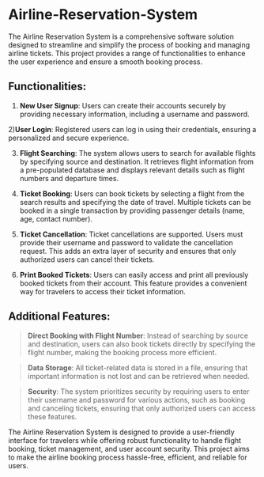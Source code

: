 # Airline-Reservation-System
The Airline Reservation System is a comprehensive software solution designed to streamline and simplify the process of booking and managing airline tickets. This project provides a range of functionalities to enhance the user experience and ensure a smooth booking process.

## Functionalities:

1) **New User Signup**: Users can create their accounts securely by providing necessary information, including a username and password.

2)**User Login**: Registered users can log in using their credentials, ensuring a personalized and secure experience.

3) **Flight Searching**: The system allows users to search for available flights by specifying source and destination. It retrieves flight information from a pre-populated database and displays relevant details such as flight numbers and departure times.

4) **Ticket Booking**: Users can book tickets by selecting a flight from the search results and specifying the date of travel. Multiple tickets can be booked in a single transaction by providing passenger details (name, age, contact number).

5) **Ticket Cancellation**: Ticket cancellations are supported. Users must provide their username and password to validate the cancellation request. This adds an extra layer of security and ensures that only authorized users can cancel their tickets.

6) **Print Booked Tickets**: Users can easily access and print all previously booked tickets from their account. This feature provides a convenient way for travelers to access their ticket information.

## Additional Features:

> **Direct Booking with Flight Number**: Instead of searching by source and destination, users can also book tickets directly by specifying the flight number, making the booking process more efficient.

> **Data Storage**: All ticket-related data is stored in a file, ensuring that important information is not lost and can be retrieved when needed.

> **Security**: The system prioritizes security by requiring users to enter their username and password for various actions, such as booking and canceling tickets, ensuring that only authorized users can access these features.

The Airline Reservation System is designed to provide a user-friendly interface for travelers while offering robust functionality to handle flight booking, ticket management, and user account security. This project aims to make the airline booking process hassle-free, efficient, and reliable for users.
